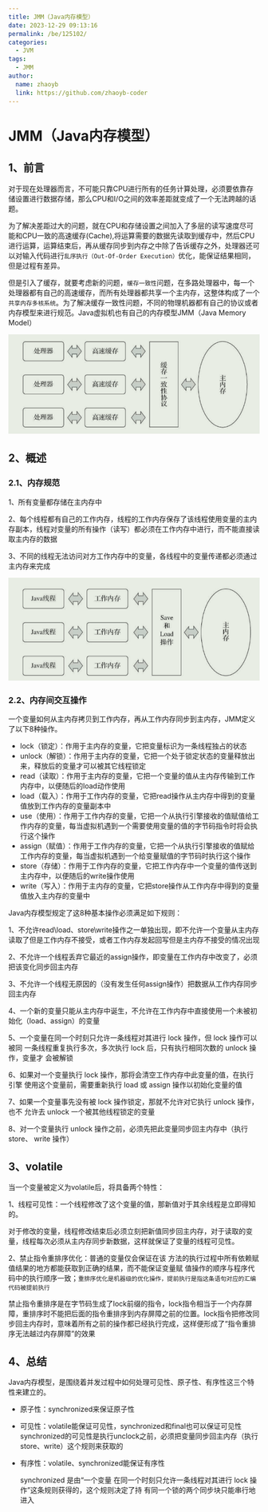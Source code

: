 ```yaml
---
title: JMM（Java内存模型）
date: 2023-12-29 09:13:16
permalink: /be/125102/
categories:
  - JVM
tags:
  - JMM
author: 
  name: zhaoyb
  link: https://github.com/zhaoyb-coder
---
```


# JMM（Java内存模型）

## 1、前言

对于现在处理器而言，不可能只靠CPU进行所有的任务计算处理，必须要依靠存储设置进行数据存储，那么CPU和I/O之间的效率差距就变成了一个无法跨越的话题。

为了解决差距过大的问题，就在CPU和存储设置之间加入了多层的读写速度尽可能和CPU一致的高速缓存(Cache),将运算需要的数据先读取到缓存中，然后CPU进行运算，运算结束后，再从缓存同步到内存之中除了告诉缓存之外，处理器还可以对输入代码进行`乱序执行（Out-Of-Order Execution）`优化，能保证结果相同，但是过程有差异。

但是引入了缓存，就要考虑新的问题，`缓存一致性`问题，在多路处理器中，每一个处理器都有自己的高速缓存，而所有处理器都共享一个主内存，这整体构成了一个`共享内存多核系统`。为了解决缓存一致性问题，不同的物理机器都有自己的协议或者内存模型来进行规范。Java虚拟机也有自己的内存模型JMM（Java Memory Model）

![image-20231229143024651](https://raw.githubusercontent.com/zhaoyb-coder/pic-repo/main/image-20231229143024651.png)

## 2、概述

### 2.1、内存规范

1、所有变量都存储在主内存中

2、每个线程都有自己的工作内存，线程的工作内存保存了该线程使用变量的主内存副本，线程对变量的所有操作（读写）都必须在工作内存中进行，而不能直接读取主内存的数据

3、不同的线程无法访问对方工作内存中的变量，各线程中的变量传递都必须通过主内存来完成

![image-20231229143733343](https://raw.githubusercontent.com/zhaoyb-coder/pic-repo/main/image-20231229143733343.png)

### 2.2、内存间交互操作

一个变量如何从主内存拷贝到工作内存，再从工作内存同步到主内存，JMM定义了以下8种操作。

+ lock（锁定）：作用于主内存的变量，它把变量标识为一条线程独占的状态
+ unlock（解锁）：作用于主内存的变量，它把一个处于锁定状态的变量释放出来，释放后的变量才可以被其它线程锁定
+ read（读取）：作用于主内存的变量，它把一个变量的值从主内存传输到工作内存中，以便随后的load动作使用
+ load（载入）：作用于工作内存的变量，它把read操作从主内存中得到的变量值放到工作内存的变量副本中
+ use（使用）：作用于工作内存的变量，它把一个从执行引擎接收的值赋值给工作内存的变量，每当虚拟机遇到一个需要使用变量的值的字节码指令时将会执行这个操作
+ assign（赋值）：作用于工作内存的变量，它把一个从执行引擎接收的值赋给工作内存的变量，每当虚拟机遇到一个给变量赋值的字节码时执行这个操作
+ store（存储）：作用于工作内存的变量，它把工作内存中一个变量的值传送到主内存中，以便随后的write操作使用
+ write（写入）：作用于主内存的变量，它把store操作从工作内存中得到的变量值放入主内存的变量中

Java内存模型规定了这8种基本操作必须满足如下规则：

1、不允许read\load、store\write操作之一单独出现，即不允许一个变量从主内存读取了但是工作内存不接受，或者工作内存发起回写但是主内存不接受的情况出现

2、不允许一个线程丢弃它最近的assign操作，即变量在工作内存中改变了，必须把该变化同步回主内存

3、不允许一个线程无原因的（没有发生任何assign操作）把数据从工作内存同步回主内存

4、一个新的变量只能从主内存中诞生，不允许在工作内存中直接使用一个未被初始化（load、assign）的变量

5、一个变量在同一个时刻只允许一条线程对其进行 lock 操作，但 lock 操作可以被同 一条线程重复执行多次，多次执行 lock 后，只有执行相同次数的 unlock 操作，变量才 会被解锁

6、如果对一个变量执行 lock 操作，那将会清空工作内存中此变量的值，在执行引擎 使用这个变量前，需要重新执行 load 或 assign 操作以初始化变量的值

7、如果一个变量事先没有被 lock 操作锁定，那就不允许对它执行 unlock 操作，也不 允许去 unlock 一个被其他线程锁定的变量

8、对一个变量执行 unlock 操作之前，必须先把此变量同步回主内存中（执行 store、 write 操作）

## 3、volatile

当一个变量被定义为volatile后，将具备两个特性：

1、线程可见性：一个线程修改了这个变量的值，那新值对于其余线程是立即得知的。

​		对于修改的变量，线程修改结束后必须立刻把新值同步回主内存，对于读取的变量，线程每次必须从主内存同步新数据，这样就保证了变量的线程可见性。

2、禁止指令重排序优化：普通的变量仅会保证在该 方法的执行过程中所有依赖赋值结果的地方都能获取到正确的结果，而不能保证变量赋 值操作的顺序与程序代码中的执行顺序一致；`重排序优化是机器级的优化操作，提前执行是指这条语句对应的汇编代码被提前执行`

​		禁止指令重排序是在字节码生成了lock前缀的指令，lock指令相当于一个内存屏障，重排序时不能把后面的指令重排序到内存屏障之前的位置。lock指令把修改同步回主内存时，意味着所有之前的操作都已经执行完成，这样便形成了“指令重排序无法越过内存屏障”的效果

## 4、总结

Java内存模型，是围绕着并发过程中如何处理可见性、原子性、有序性这三个特性来建立的。

+ 原子性：synchronized来保证原子性

+ 可见性：volatile能保证可见性，synchronized和final也可以保证可见性
  synchronized的可见性是执行unclock之前，必须把变量同步回主内存（执行store、write）这个规则来获取的

+ 有序性：volatile、synchronized能保证有序性

  synchronized 是由“一个变量 在同一个时刻只允许一条线程对其进行 lock 操作”这条规则获得的，这个规则决定了持 有同一个锁的两个同步块只能串行地进入

